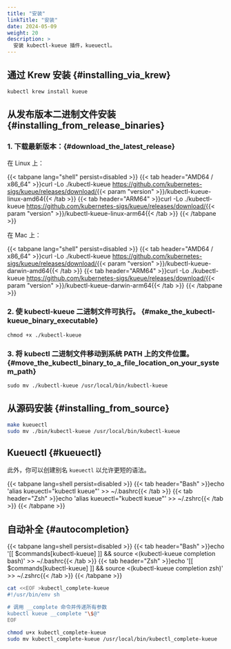 ```yaml
---
title: "安装"
linkTitle: "安装"
date: 2024-05-09
weight: 20
description: >
  安装 kubectl-kueue 插件，kueuectl。
---
```


## 通过 Krew 安装 {#installing_via_krew}

```shell
kubectl krew install kueue
```

## 从发布版本二进制文件安装 {#installing_from_release_binaries}

### 1. 下载最新版本：{#download_the_latest_release}

在 Linux 上：

{{< tabpane lang="shell" persist=disabled >}}
{{< tab header="AMD64 / x86_64"  >}}curl -Lo ./kubectl-kueue https://github.com/kubernetes-sigs/kueue/releases/download/{{< param "version" >}}/kubectl-kueue-linux-amd64{{< /tab >}}
{{< tab header="ARM64" >}}curl -Lo ./kubectl-kueue https://github.com/kubernetes-sigs/kueue/releases/download/{{< param "version" >}}/kubectl-kueue-linux-arm64{{< /tab >}}
{{< /tabpane >}}

在 Mac 上：

{{< tabpane lang="shell" persist=disabled >}}
{{< tab header="AMD64 / x86_64" >}}curl -Lo ./kubectl-kueue https://github.com/kubernetes-sigs/kueue/releases/download/{{< param "version" >}}/kubectl-kueue-darwin-amd64{{< /tab >}}
{{< tab header="ARM64" >}}curl -Lo ./kubectl-kueue https://github.com/kubernetes-sigs/kueue/releases/download/{{< param "version" >}}/kubectl-kueue-darwin-arm64{{< /tab >}}
{{< /tabpane >}}

### 2. 使 kubectl-kueue 二进制文件可执行。 {#make_the_kubectl-kueue_binary_executable}

```shell
chmod +x ./kubectl-kueue
```

### 3. 将 kubectl 二进制文件移动到系统 PATH 上的文件位置。{#move_the_kubectl_binary_to_a_file_location_on_your_system_path}

```shell
sudo mv ./kubectl-kueue /usr/local/bin/kubectl-kueue
```

## 从源码安装 {#installing_from_source}

```bash
make kueuectl
sudo mv ./bin/kubectl-kueue /usr/local/bin/kubectl-kueue
```

## Kueuectl {#kueuectl}

此外，你可以创建别名 `kueuectl` 以允许更短的语法。

{{< tabpane lang=shell persist=disabled >}}
{{< tab header="Bash" >}}echo 'alias kueuectl="kubectl kueue"' >> ~/.bashrc{{< /tab >}}
{{< tab header="Zsh" >}}echo 'alias kueuectl="kubectl kueue"' >> ~/.zshrc{{< /tab >}}
{{< /tabpane >}}

## 自动补全 {#autocompletion}

{{< tabpane lang=shell persist=disabled >}}
{{< tab header="Bash" >}}echo '[[ $commands[kubectl-kueue] ]] && source <(kubectl-kueue completion bash)' >> ~/.bashrc{{< /tab >}}
{{< tab header="Zsh" >}}echo '[[ $commands[kubectl-kueue] ]] && source <(kubectl-kueue completion zsh)' >> ~/.zshrc{{< /tab >}}
{{< /tabpane >}}

```bash
cat <<EOF >kubectl_complete-kueue
#!/usr/bin/env sh

# 调用 __complete 命令并传递所有参数
kubectl kueue __complete "\$@"
EOF

chmod u+x kubectl_complete-kueue
sudo mv kubectl_complete-kueue /usr/local/bin/kubectl_complete-kueue
```